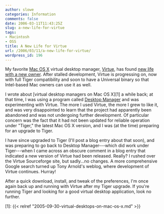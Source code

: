 ```yaml
---
author: slowe
categories: Information
comments: false
date: 2006-03-11T11:43:25Z
slug: a-new-life-for-virtue
tags:
- Macintosh
- OSS
title: A New Life for Virtue
url: /2006/03/11/a-new-life-for-virtue/
wordpress_id: 196
---
```


My favorite [Mac OS X](http://www.apple.com/macosx/) virtual desktop manager, [Virtue](http://virtuedesktops.sourceforge.net), has found [new life with a new owner](http://www.tonyarnold.com/articles/2006/03/08/virtue-version-0-52r85). After stalled development, Virtue is progressing on, now with full Tiger compatibility and soon to have a Universal binary so that Intel-based Mac owners can use it as well.

I wrote about [virtual desktop managers on Mac OS X][1] a while back; at that time, I was using a program called [Desktop Manager](http://desktopmanager.berlios.de/) and was experimenting with Virtue. The more I used Virtue, the more I grew to like it, and was very disappointed to learn that the project had apparently been abandoned and was not undergoing further development. Of particular concern was the fact that it had not been updated for reliable operation under "Tiger," the latest Mac OS X version, and I was (at the time) preparing for an upgrade to Tiger.

I have since upgraded to Tiger (I'll post a blog entry about that soon), and was preparing to go back to Desktop Manager---which did work under Tiger---when I came across an obscure comment in a blog entry that indicated a new version of Virtue had been released. Really? I rushed over the Virtue Sourceforge site, but sadly...no changes. A more comprehensive Google search turned up Tony Arnold's weblog, where development of Virtue continues. Hurray!

After a quick download, install, and tweak of the preferences, I'm once again back up and running with Virtue after my Tiger upgrade. If you're running Tiger and looking for a good virtual desktop application, look no further.

[1]: {{< relref "2005-09-30-virtual-desktops-on-mac-os-x.md" >}}
